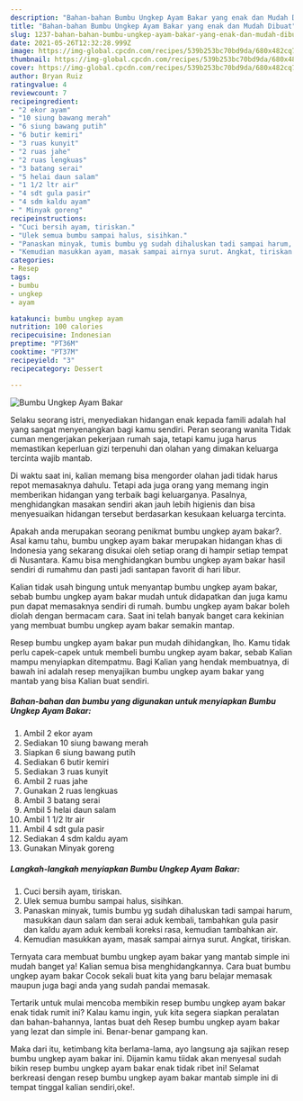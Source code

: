 ```yaml
---
description: "Bahan-bahan Bumbu Ungkep Ayam Bakar yang enak dan Mudah Dibuat"
title: "Bahan-bahan Bumbu Ungkep Ayam Bakar yang enak dan Mudah Dibuat"
slug: 1237-bahan-bahan-bumbu-ungkep-ayam-bakar-yang-enak-dan-mudah-dibuat
date: 2021-05-26T12:32:28.999Z
image: https://img-global.cpcdn.com/recipes/539b253bc70bd9da/680x482cq70/bumbu-ungkep-ayam-bakar-foto-resep-utama.jpg
thumbnail: https://img-global.cpcdn.com/recipes/539b253bc70bd9da/680x482cq70/bumbu-ungkep-ayam-bakar-foto-resep-utama.jpg
cover: https://img-global.cpcdn.com/recipes/539b253bc70bd9da/680x482cq70/bumbu-ungkep-ayam-bakar-foto-resep-utama.jpg
author: Bryan Ruiz
ratingvalue: 4
reviewcount: 7
recipeingredient:
- "2 ekor ayam"
- "10 siung bawang merah"
- "6 siung bawang putih"
- "6 butir kemiri"
- "3 ruas kunyit"
- "2 ruas jahe"
- "2 ruas lengkuas"
- "3 batang serai"
- "5 helai daun salam"
- "1 1/2 ltr air"
- "4 sdt gula pasir"
- "4 sdm kaldu ayam"
- " Minyak goreng"
recipeinstructions:
- "Cuci bersih ayam, tiriskan."
- "Ulek semua bumbu sampai halus, sisihkan."
- "Panaskan minyak, tumis bumbu yg sudah dihaluskan tadi sampai harum, masukkan daun salam dan serai aduk kembali, tambahkan gula pasir dan kaldu ayam aduk kembali koreksi rasa, kemudian tambahkan air."
- "Kemudian masukkan ayam, masak sampai airnya surut. Angkat, tiriskan."
categories:
- Resep
tags:
- bumbu
- ungkep
- ayam

katakunci: bumbu ungkep ayam 
nutrition: 100 calories
recipecuisine: Indonesian
preptime: "PT36M"
cooktime: "PT37M"
recipeyield: "3"
recipecategory: Dessert

---
```



![Bumbu Ungkep Ayam Bakar](https://img-global.cpcdn.com/recipes/539b253bc70bd9da/680x482cq70/bumbu-ungkep-ayam-bakar-foto-resep-utama.jpg)

Selaku seorang istri, menyediakan hidangan enak kepada famili adalah hal yang sangat menyenangkan bagi kamu sendiri. Peran seorang  wanita Tidak cuman mengerjakan pekerjaan rumah saja, tetapi kamu juga harus memastikan keperluan gizi terpenuhi dan olahan yang dimakan keluarga tercinta wajib mantab.

Di waktu  saat ini, kalian memang bisa mengorder olahan jadi tidak harus repot memasaknya dahulu. Tetapi ada juga orang yang memang ingin memberikan hidangan yang terbaik bagi keluarganya. Pasalnya, menghidangkan masakan sendiri akan jauh lebih higienis dan bisa menyesuaikan hidangan tersebut berdasarkan kesukaan keluarga tercinta. 



Apakah anda merupakan seorang penikmat bumbu ungkep ayam bakar?. Asal kamu tahu, bumbu ungkep ayam bakar merupakan hidangan khas di Indonesia yang sekarang disukai oleh setiap orang di hampir setiap tempat di Nusantara. Kamu bisa menghidangkan bumbu ungkep ayam bakar hasil sendiri di rumahmu dan pasti jadi santapan favorit di hari libur.

Kalian tidak usah bingung untuk menyantap bumbu ungkep ayam bakar, sebab bumbu ungkep ayam bakar mudah untuk didapatkan dan juga kamu pun dapat memasaknya sendiri di rumah. bumbu ungkep ayam bakar boleh diolah dengan bermacam cara. Saat ini telah banyak banget cara kekinian yang membuat bumbu ungkep ayam bakar semakin mantap.

Resep bumbu ungkep ayam bakar pun mudah dihidangkan, lho. Kamu tidak perlu capek-capek untuk membeli bumbu ungkep ayam bakar, sebab Kalian mampu menyiapkan ditempatmu. Bagi Kalian yang hendak membuatnya, di bawah ini adalah resep menyajikan bumbu ungkep ayam bakar yang mantab yang bisa Kalian buat sendiri.

<!--inarticleads1-->

##### Bahan-bahan dan bumbu yang digunakan untuk menyiapkan Bumbu Ungkep Ayam Bakar:

1. Ambil 2 ekor ayam
1. Sediakan 10 siung bawang merah
1. Siapkan 6 siung bawang putih
1. Sediakan 6 butir kemiri
1. Sediakan 3 ruas kunyit
1. Ambil 2 ruas jahe
1. Gunakan 2 ruas lengkuas
1. Ambil 3 batang serai
1. Ambil 5 helai daun salam
1. Ambil 1 1/2 ltr air
1. Ambil 4 sdt gula pasir
1. Sediakan 4 sdm kaldu ayam
1. Gunakan  Minyak goreng




<!--inarticleads2-->

##### Langkah-langkah menyiapkan Bumbu Ungkep Ayam Bakar:

1. Cuci bersih ayam, tiriskan.
1. Ulek semua bumbu sampai halus, sisihkan.
1. Panaskan minyak, tumis bumbu yg sudah dihaluskan tadi sampai harum, masukkan daun salam dan serai aduk kembali, tambahkan gula pasir dan kaldu ayam aduk kembali koreksi rasa, kemudian tambahkan air.
1. Kemudian masukkan ayam, masak sampai airnya surut. Angkat, tiriskan.




Ternyata cara membuat bumbu ungkep ayam bakar yang mantab simple ini mudah banget ya! Kalian semua bisa menghidangkannya. Cara buat bumbu ungkep ayam bakar Cocok sekali buat kita yang baru belajar memasak maupun juga bagi anda yang sudah pandai memasak.

Tertarik untuk mulai mencoba membikin resep bumbu ungkep ayam bakar enak tidak rumit ini? Kalau kamu ingin, yuk kita segera siapkan peralatan dan bahan-bahannya, lantas buat deh Resep bumbu ungkep ayam bakar yang lezat dan simple ini. Benar-benar gampang kan. 

Maka dari itu, ketimbang kita berlama-lama, ayo langsung aja sajikan resep bumbu ungkep ayam bakar ini. Dijamin kamu tiidak akan menyesal sudah bikin resep bumbu ungkep ayam bakar enak tidak ribet ini! Selamat berkreasi dengan resep bumbu ungkep ayam bakar mantab simple ini di tempat tinggal kalian sendiri,oke!.

